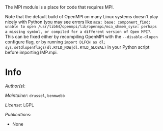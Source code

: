 The MPI module is a place for code that requires MPI.

Note that the default build of OpenMPI on many Linux systems doesn't play nicely
with Python (you may see errors like `mca: base: component_find: unable to
open /usr/lib64/openmpi/lib/openmpi/mca_shmem_sysv: perhaps a missing symbol,
or compiled for a different version of Open MPI?`. This can be fixed either
by recompiling OpenMPI with the `--disable-dlopen` configure flag, or by
running `import DLFCN as dl; sys.setdlopenflags(dl.RTLD_NOW|dl.RTLD_GLOBAL)`
in your Python script before importing IMP.mpi.

# Info

_Author(s)_:

_Maintainer_: `drussel`, `benmwebb`

_License_: LGPL

_Publications_:
- None
